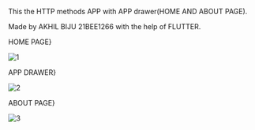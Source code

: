 This the HTTP methods APP with APP drawer(HOME AND ABOUT PAGE).

Made by AKHIL BIJU 21BEE1266 with the help of FLUTTER.

HOME PAGE}

![1](https://github.com/PapaBiju/Http_second/assets/112795188/ae1bf751-e48a-4896-b43c-78d687134327)


APP DRAWER}

![2](https://github.com/PapaBiju/Http_second/assets/112795188/6f55cfcc-5b12-4af0-b8de-6795ea09323e)


ABOUT PAGE}

![3](https://github.com/PapaBiju/Http_second/assets/112795188/c9a25e10-f287-4488-9e5c-1d29ededa580)
